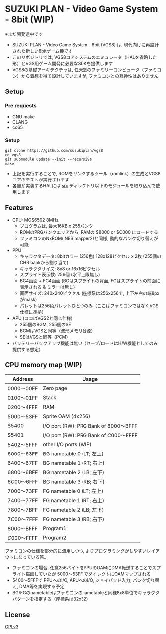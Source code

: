 # SUZUKI PLAN - Video Game System - 8bit (WIP)

※まだ開発途中です

- SUZUKI PLAN - Video Game System - 8bit (VGS8) は, 現代向けに再設計された新しい8bitゲーム機です
- このリポジトリでは, VGS8コアシステムのエミュレータ（HALを省略した形）とVGS用ゲーム開発に必要なSDKを提供します
- VGS8の基礎アーキテクチャは, 任天堂のファミリーコンピュータ（ファミコン）から着想を得て設計していますが, ファミコンとの互換性はありません

## Setup

### Pre requests

- GNU make
- CLANG
- cc65

### Setup

```
git clone https://github.com/suzukiplan/vgs8
cd vgs8
git submodule update --init --recursive
make
```

- 上記を実行することで, ROMをリンクするツール（romlink）の生成とVGS8コアのテストが実行されます
- 各自が実装するHALには [src](src) ディレクトリ以下のモジュールを取り込んで使用します


## Features

- CPU: MOS6502 8MHz
  - プログラムは, 最大16KB x 255バンク
  - ROMのPRGバンクエリアから, RAMの $8000 or $C000 にロードする
  - ファミコンのNxROM(iNES mapper2)と同様, 動的なバンク切り替えが可能
- PPU
  - キャラクタデータ: 8bitカラー (256色) 128x128ピクセル x 2枚 (255個のCHR bankから割り当て)
  - キャラクタサイズ: 8x8 or 16x16ピクセル
  - スプライト表示数: 256個 (水平上限無し)
  - BG4画面 + FG4画面 (BGはスプライトの背面, FGはスプライトの前面に表示される & ミラーは無し)
  - 画面サイズ: 240x240ピクセル (座標系は256x256で, 上下左右の端8pxがmask)
  - パレットは256色パレットひとつのみ（ここはファミコンではなくVGS仕様に準拠）
- APU (ココはVGS2と同じ仕様)
  - 255個のBGM, 255個のSE
  - BGMはVGSと同等（波形メモリ音源）
  - SEはVGSと同等（PCM）
- バッテリーバックアップ機能は無い（セーブ/ロードはH/W機能としてのみ提供する想定）

## CPU memory map (WIP)

|Address|Usage|
|---|---|
|$0000〜$00FF|Zero page|
|$0100〜$01FF|Stack|
|$0200〜$4FFF|RAM|
|$5000〜$53FF|Sprite OAM (4x256)|
|$5400|I/O port (RW): PRG Bank of $8000〜$BFFF|
|$5401|I/O port (RW): PRG Bank of $C000〜$FFFF|
|$5402〜$5FFF|other I/O ports (WIP)|
|$6000〜$63FF|BG nametable 0 (LT; 左上)|
|$6400〜$67FF|BG nametable 1 (RT; 右上)|
|$6800〜$6BFF|BG nametable 2 (LB; 左下)|
|$6C00〜$6FFF|BG nametable 3 (RB; 右下)|
|$7000〜$73FF|FG nametable 0 (LT; 左上)|
|$7400〜$77FF|FG nametable 1 (RT; 右上)|
|$7800〜$7BFF|FG nametable 2 (LB; 左下)|
|$7C00〜$7FFF|FG nametable 3 (RB; 右下)|
|$8000〜$BFFF|Program1|
|$C000〜$FFFF|Program2|

ファミコンの仕様を部分的に流用しつつ, よりプログラミングがしやすいレイアウトになっている筈。

- ファミコンの場合, 任意256バイトをPPUのOAMにDMA転送することでスプライト描画していたが $5000〜$53FF でダイレクトにOAMマップされる
- $5400〜$5FFFで PPUへのI/O, APUへのI/O, ジョイパッド入力, バンク切り替え, DMA等を実現する予定
- BG/FGのnametableはファミコンのnametableと同様8x8単位でキャラクタパターンを指定する（座標系は32x32）

## License

[GPLv3](LICENSE.txt)

